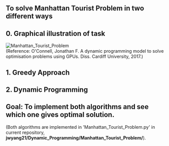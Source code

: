 ## To solve Manhattan Tourist Problem in two different ways     

## 0. Graphical illustration of task     
![Manhattan_Tourist_Problem](https://user-images.githubusercontent.com/86412887/159647645-549b686f-69bb-4558-be4f-3cb2d63d8ce2.png)     
(Reference: O'Connell, Jonathan F. A dynamic programming model to solve optimisation problems using GPUs. Diss. Cardiff University, 2017.)     

## 1. Greedy Approach     

## 2. Dynamic Programming     

## Goal: To implement both algorithms and see which one gives optimal solution.     
(Both algorithms are implemented in 'Manhattan_Tourist_Problem.py' in current repository, **jwyang21/Dynamic_Programming/Manhattan_Tourist_Problem/**).
